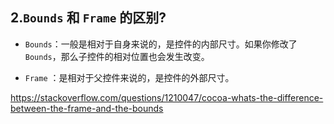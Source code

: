 ## 2.`Bounds` 和 `Frame` 的区别? 

- `Bounds`：一般是相对于自身来说的，是控件的内部尺寸。如果你修改了 `Bounds`，那么子控件的相对位置也会发生改变。

- `Frame` ：是相对于父控件来说的，是控件的外部尺寸。

https://stackoverflow.com/questions/1210047/cocoa-whats-the-difference-between-the-frame-and-the-bounds



